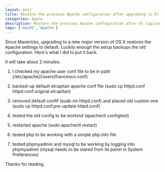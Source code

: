 ```yaml
---
layout: post
title: Restore the previous Apache configuration after upgrading to El Capitan
categories: Apple
description: Restore the previous Apache configuration after El Capitan upgrade
tags: ['macOS','Apache']
---
```


Since Mavericks, upgrading to a new major version of OS X restores the Apache settings to default. Luckily enough the setup backups the old configuration. Here's what I did to put it back.

It will take about 2 minutes.

1. I checked my apache user conf file to be in path (/etc/apache2/users/francesco.conf)

2. backed-up default elcapitan apache conf file (sudo cp httpd.conf httpd.conf.original.elcapitan)

3. removed default confif (sudo rm httpd.conf) and placed old custom one (sudo cp httpd.conf.pre-update httpd.conf)

4. tested the old config to be workind (apachectl configtest)

5. restarted apache (sudo apachectl restart)

6. tested php to be working with a simple php.info file

7. tested phpmyadmin and mysql to be working by logging into phpmyadmin (mysql needs to be stared from its panel in System Preferences)

Thanks for reading.
